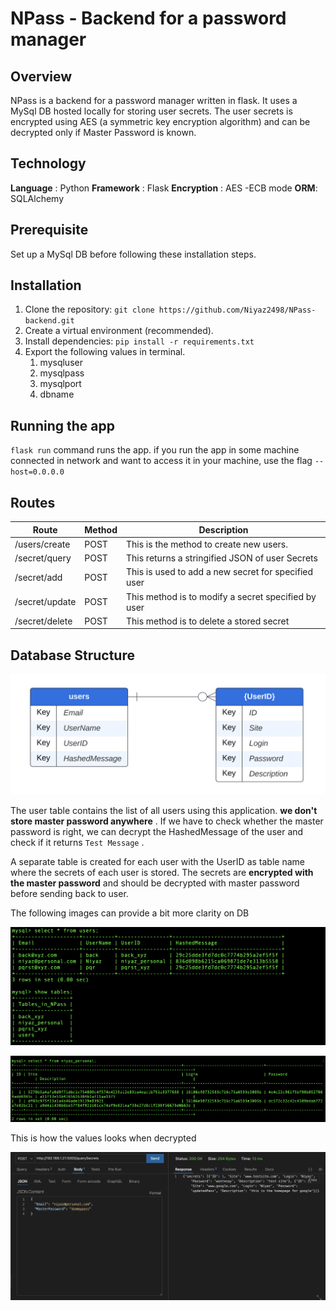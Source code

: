 # NPass - Backend for a password manager

## Overview
NPass is a backend for a password manager written in flask. It uses a MySql DB hosted locally for storing user secrets. The user secrets is encrypted using AES (a symmetric key encryption algorithm) and can be decrypted only if Master Password is known. 
## Technology

**Language** : Python
**Framework** : Flask
**Encryption** : AES -ECB mode
**ORM**: SQLAlchemy
## Prerequisite

Set up a MySql DB before following these installation steps. 
## Installation

1. Clone the repository: `git clone https://github.com/Niyaz2498/NPass-backend.git`
2. Create a virtual environment (recommended).
3. Install dependencies: `pip install -r requirements.txt`
4. Export the following values in terminal.
	1. mysqluser
	2. mysqlpass
	3. mysqlport
	4. dbname
## Running the app
`flask run` command runs the app. if you run the app in some machine connected in network and want to access it in your machine, use the flag `--host=0.0.0.0`

## Routes 

| Route | Method | Description |
| ----- | ------ | ----------- |
| /users/create | POST | This is the method to create new users.|
| /secret/query | POST | This returns a stringified JSON of user Secrets | 
| /secret/add | POST | This is used to add a new secret for specified user | 
| /secret/update | POST | This method is to modify a secret specified by user |
| /secret/delete | POST | This method is to delete a stored secret | 

## Database Structure

![ERD-NPass.png](./assets/ERD-NPass.png)

The user table contains the list of all users using this application. **we don't store master password anywhere** . If we have to check whether the master password is right,  we can decrypt the HashedMessage of the user and check if it returns `Test Message` . 

A separate table is created for each user with the UserID as table name where the secrets of each user is stored. The secrets are **encrypted with the master password** and should be decrypted with master password before sending back to user. 

The following images can provide a bit more clarity on DB

![Table list and user table.png](./assets/Table%20list%20and%20user%20table.png)

![User_secret table.png](./assets/User_secret%20table.png)

This is how the values looks when decrypted

![Decrypted user_secrets table.png](./assets/Decrypted%20user_secrets%20table.png)
